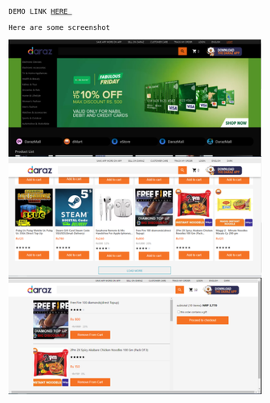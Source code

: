 <pre>
DEMO LINK <a href ="https://daraz-clone.web.app/">HERE </a>

Here are some screenshot 

<img src ="screenshot/daraz-1.PNG"/>
<img src ="screenshot/daraz-2.PNG"/>
<img src ="screenshot/daraz-3.PNG"/>


</pre>
